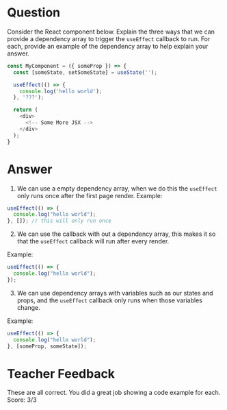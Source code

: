 # Question

Consider the React component below. Explain the three ways that we can provide a dependency array to trigger the `useEffect` callback to run. For each, provide an example of the dependency array to help explain your answer.

```js
const MyComponent = ({ someProp }) => {
  const [someState, setSomeState] = useState('');

  useEffect(() => {
    console.log('hello world');
  }, '???');

  return (
    <div>
      <!-- Some More JSX -->
    </div>
  );
}
```

# Answer

1. We can use a empty dependency array, when we do this the `useEffect` only runs once after the first page render.
   Example:

```js
useEffect(() => {
  console.log("hello world");
}, []); // this will only run once
```

2. We can use the callback with out a dependency array, this makes it so that the `useEffect` callback will run after every render.

Example:

```js
useEffect(() => {
  console.log("hello world");
});
```

3. We can use dependency arrays with variables such as our states and props, and the `useEffect` callback only runs when those variables change.

Example:

```js
useEffect(() => {
  console.log("hello world");
}, [someProp, someState]);
```

# Teacher Feedback
These are all correct. You did a great job showing a code example for each.
Score: 3/3

